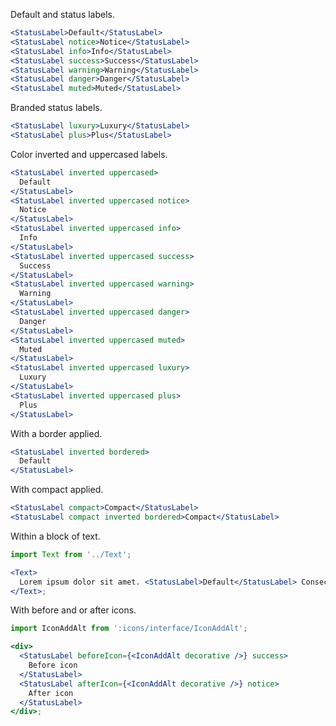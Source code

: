 Default and status labels.

```jsx
<StatusLabel>Default</StatusLabel>
<StatusLabel notice>Notice</StatusLabel>
<StatusLabel info>Info</StatusLabel>
<StatusLabel success>Success</StatusLabel>
<StatusLabel warning>Warning</StatusLabel>
<StatusLabel danger>Danger</StatusLabel>
<StatusLabel muted>Muted</StatusLabel>
```

Branded status labels.

```jsx
<StatusLabel luxury>Luxury</StatusLabel>
<StatusLabel plus>Plus</StatusLabel>
```

Color inverted and uppercased labels.

```jsx
<StatusLabel inverted uppercased>
  Default
</StatusLabel>
<StatusLabel inverted uppercased notice>
  Notice
</StatusLabel>
<StatusLabel inverted uppercased info>
  Info
</StatusLabel>
<StatusLabel inverted uppercased success>
  Success
</StatusLabel>
<StatusLabel inverted uppercased warning>
  Warning
</StatusLabel>
<StatusLabel inverted uppercased danger>
  Danger
</StatusLabel>
<StatusLabel inverted uppercased muted>
  Muted
</StatusLabel>
<StatusLabel inverted uppercased luxury>
  Luxury
</StatusLabel>
<StatusLabel inverted uppercased plus>
  Plus
</StatusLabel>
```

With a border applied.

```jsx
<StatusLabel inverted bordered>
  Default
</StatusLabel>
```

With compact applied.

```jsx
<StatusLabel compact>Compact</StatusLabel>
<StatusLabel compact inverted bordered>Compact</StatusLabel>
```

Within a block of text.

```jsx
import Text from '../Text';

<Text>
  Lorem ipsum dolor sit amet. <StatusLabel>Default</StatusLabel> Consectetur adipiscing elit.
</Text>;
```

With before and or after icons.

```jsx
import IconAddAlt from ':icons/interface/IconAddAlt';

<div>
  <StatusLabel beforeIcon={<IconAddAlt decorative />} success>
    Before icon
  </StatusLabel>
  <StatusLabel afterIcon={<IconAddAlt decorative />} notice>
    After icon
  </StatusLabel>
</div>;
```
